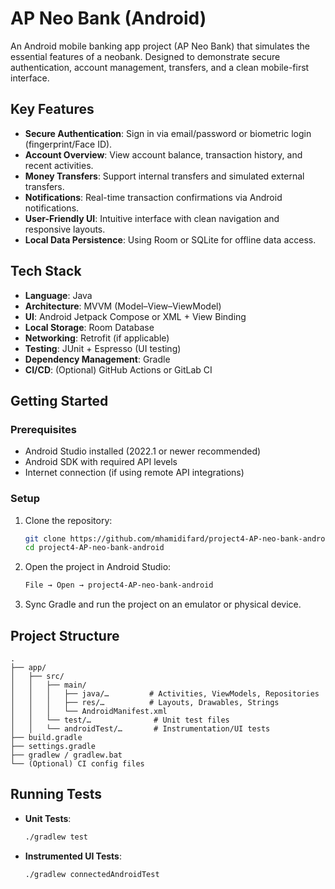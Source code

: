 # AP Neo Bank (Android)

An Android mobile banking app project (AP Neo Bank) that simulates the essential features of a neobank. Designed to demonstrate secure authentication, account management, transfers, and a clean mobile-first interface.

##  Key Features

- **Secure Authentication**: Sign in via email/password or biometric login (fingerprint/Face ID).
- **Account Overview**: View account balance, transaction history, and recent activities.
- **Money Transfers**: Support internal transfers and simulated external transfers.
- **Notifications**: Real-time transaction confirmations via Android notifications.
- **User-Friendly UI**: Intuitive interface with clean navigation and responsive layouts.
- **Local Data Persistence**: Using Room or SQLite for offline data access.

##  Tech Stack

- **Language**: Java
- **Architecture**: MVVM (Model–View–ViewModel)
- **UI**: Android Jetpack Compose or XML + View Binding
- **Local Storage**: Room Database
- **Networking**: Retrofit (if applicable)
- **Testing**: JUnit + Espresso (UI testing)
- **Dependency Management**: Gradle
- **CI/CD**: (Optional) GitHub Actions or GitLab CI

##  Getting Started

### Prerequisites

- Android Studio installed (2022.1 or newer recommended)
- Android SDK with required API levels
- Internet connection (if using remote API integrations)

### Setup

1. Clone the repository:
   ```bash
   git clone https://github.com/mhamidifard/project4-AP-neo-bank-android.git
   cd project4-AP-neo-bank-android
   ```

2. Open the project in Android Studio:
   ```bash
   File → Open → project4-AP-neo-bank-android
   ```

3. Sync Gradle and run the project on an emulator or physical device.

##  Project Structure

```
.
├── app/
│   ├── src/
│   │   ├── main/
│   │   │   ├── java/…         # Activities, ViewModels, Repositories
│   │   │   ├── res/…          # Layouts, Drawables, Strings
│   │   │   └── AndroidManifest.xml
│   │   └── test/…              # Unit test files
│   │   └── androidTest/…       # Instrumentation/UI tests
├── build.gradle
├── settings.gradle
├── gradlew / gradlew.bat
└── (Optional) CI config files
```

##  Running Tests

- **Unit Tests**:
  ```bash
  ./gradlew test
  ```

- **Instrumented UI Tests**:
  ```bash
  ./gradlew connectedAndroidTest
  ```
